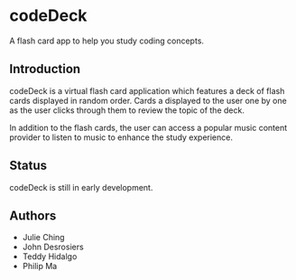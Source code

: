 # codeDeck
A flash card app to help you study coding concepts.

## Introduction
codeDeck is a virtual flash card application which features a deck
of flash cards displayed in random order. Cards a displayed to the 
user one by one as the user clicks through them to review the topic of
the deck.

In addition to the flash cards, the user can access a popular music
content provider to listen to music to enhance the study experience.

## Status
codeDeck is still in early development.

## Authors
* Julie Ching
* John Desrosiers
* Teddy Hidalgo
* Philip Ma